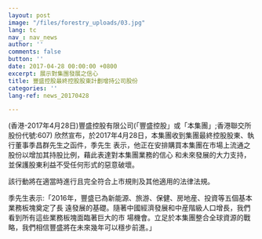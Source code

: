 ```yaml
---
layout: post
image: "/files/forestry_uploads/03.jpg"
lang: tc
nav_: nav_news
author: ''
comments: false
button: ''
date: 2017-04-28 00:00:00 +0800
excerpt: 展示對集團發展之信心
title: 豐盛控股最終控股股東計劃增持公司股份
categories: ''
lang-ref: news_20170428

---
```

(香港-2017年4月28日)豐盛控股有限公司(「豐盛控股」或「本集團」;香港聯交所股份代號:607) 欣然宣布，於2017年4月28日，本集團收到集團最終控股股東、執行董事季昌群先生之函件，季先生 表示，他正在安排購買本集團在市場上流通之股份以增加其持股比例，藉此表達對本集團業務的信心 和未來發展的大力支持，並保護股東利益不受任何形式的惡意破壞。

該行動將在適當時進行且完全符合上市規則及其他適用的法律法規。

季先生表示:「2016年，豐盛已為新能源、旅游、保健、房地産、投資等五個基本業務板塊奠定了長 遠發展的基礎。隨著中國經濟發展和中産階級人口增長，我們看到所有這些業務板塊面臨著巨大的市 場機會。立足於本集團整合全球資源的戰略，我們相信豐盛將在未來幾年可以穩步前進。」